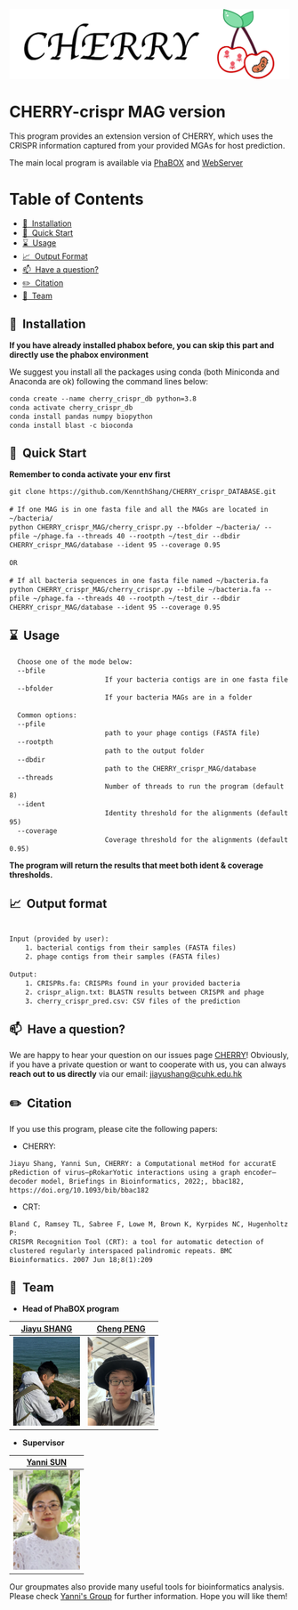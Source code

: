 ![CHERRY](imgs/logo.png)

# CHERRY-crispr MAG version

This program provides an extension version of CHERRY, which uses the CRISPR information captured from your provided MGAs for host prediction. 

The main local program is available via [PhaBOX](https://github.com/KennthShang/PhaBOX) and [WebServer](https://phage.ee.cityu.edu.hk/)


Table of Contents
=================
* [ 🚀&nbsp; Installation](#install)
* [ 🚀&nbsp; Quick Start](#quick)
* [ ⌛️&nbsp; Usage](#usage)
* [ 📈&nbsp; Output Format  ](#output)
* [ 📫&nbsp; Have a question? ](#question)
* [ ✏️&nbsp; Citation ](#citation)
* [ 🤵&nbsp; Team ](#team)




<a name="install"></a>
## 🚀&nbsp; Installation

**If you have already installed phabox before, you can skip this part and directly use the phabox environment**


We suggest you install all the packages using conda (both Miniconda and Anaconda are ok) following the command lines below:

```
conda create --name cherry_crispr_db python=3.8
conda activate cherry_crispr_db
conda install pandas numpy biopython
conda install blast -c bioconda
```




<a name="quick"></a>
## 🚀&nbsp; Quick Start

**Remember to conda activate your env first**

```
git clone https://github.com/KennthShang/CHERRY_crispr_DATABASE.git

# If one MAG is in one fasta file and all the MAGs are located in ~/bacteria/
python CHERRY_crispr_MAG/cherry_crispr.py --bfolder ~/bacteria/ --pfile ~/phage.fa --threads 40 --rootpth ~/test_dir --dbdir CHERRY_crispr_MAG/database --ident 95 --coverage 0.95

OR

# If all bacteria sequences in one fasta file named ~/bacteria.fa
python CHERRY_crispr_MAG/cherry_crispr.py --bfile ~/bacteria.fa --pfile ~/phage.fa --threads 40 --rootpth ~/test_dir --dbdir CHERRY_crispr_MAG/database --ident 95 --coverage 0.95
```



<a name="usage"></a>
## ⌛️&nbsp; Usage 

      Choose one of the mode below:
      --bfile 
                            If your bacteria contigs are in one fasta file
      --bfolder
                            If your bacteria MAGs are in a folder

      Common options:
      --pfile
                            path to your phage contigs (FASTA file)
      --rootpth 
                            path to the output folder
      --dbdir 
                            path to the CHERRY_crispr_MAG/database
      --threads 
                            Number of threads to run the program (default 8)
      --ident
                            Identity threshold for the alignments (default 95)
      --coverage
                            Coverage threshold for the alignments (default 0.95)


**The program will return the results that meet both ident & coverage thresholds.**





<a name="output"></a>
## 📈&nbsp; Output format

```

Input (provided by user):
    1. bacterial contigs from their samples (FASTA files)
    2. phage contigs from their samples (FASTA files)

Output:
    1. CRISPRs.fa: CRISPRs found in your provided bacteria
    2. crispr_align.txt: BLASTN results between CRISPR and phage
    3. cherry_crispr_pred.csv: CSV files of the prediction
```



<a name="question"></a>
## 📫&nbsp; Have a question?

We are happy to hear your question on our issues page [CHERRY](https://github.com/KennthShang/CHERRY_crispr_DATABASE/issues)! Obviously, if you have a private question or want to cooperate with us, you can always **reach out to us directly** via our email: jiayushang@cuhk.edu.hk 


<a name="citation"></a>
## ✏️&nbsp; Citation
If you use this program, please cite the following papers:

* CHERRY:
```
Jiayu Shang, Yanni Sun, CHERRY: a Computational metHod for accuratE pRediction of virus–pRokarYotic interactions using a graph encoder–decoder model, Briefings in Bioinformatics, 2022;, bbac182, https://doi.org/10.1093/bib/bbac182
```
* CRT:
```
Bland C, Ramsey TL, Sabree F, Lowe M, Brown K, Kyrpides NC, Hugenholtz P:
CRISPR Recognition Tool (CRT): a tool for automatic detection of clustered regularly interspaced palindromic repeats. BMC Bioinformatics. 2007 Jun 18;8(1):209
```

<a name="team"></a>
## 🤵&nbsp; Team

 * <b>Head of PhaBOX program</b><br/>

 | [Jiayu SHANG](https://kennthshang.github.io/)       | [Cheng PENG](https://github.com/ChengPENG-wolf)       |
|:-------------------------:|:-------------------------:|
| <img width=120/ src="imgs/mine.pic.jpg?raw=true"> | <img width=120/ src="imgs/Wolf.jpg?raw=true"> |


 * <b>Supervisor</b><br/>
 
 | [Yanni SUN](https://yannisun.github.io/)       |
|:-------------------------:|
| <img width=120/ src="imgs/yanni.png?raw=true"> |


Our groupmates also provide many useful tools for bioinformatics analysis. Please check [Yanni's Group](https://yannisun.github.io/tools.html) for further information. Hope you will like them! 


